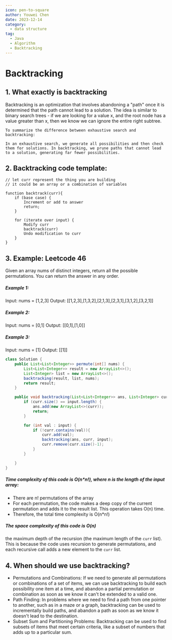 ```yaml
---
icon: pen-to-square
author: Youwei Chen
date: 2023-12-14
category:
  - data structure
tag:
  - Java
  - Algorithm
  - Backtracking
---
```


# Backtracking

## 1. What exactly is backtracking

Backtracking is an optimization that involves abandoning a "path" once it is determined that the path cannot lead to a
solution. The idea is similar to binary search trees - if we are looking for a value x, and the root node has a value
greater than x, then we know we can ignore the entire right subtree.

```text
To summarize the difference between exhaustive search and backtracking:

In an exhaustive search, we generate all possibilities and then check them for solutions. In backtracking, we prune paths that cannot lead to a solution, generating far fewer possibilities.
```

## 2. Backtracking code template:

```text
// let curr represent the thing you are building
// it could be an array or a combination of variables

function backtrack(curr){
    if (base case) {
        Increment or add to answer
        return;
    }

    for (iterate over input) {
        Modify curr
        backtrack(curr)
        Undo modification to curr
    }
}
```

## 3. Example: Leetcode 46

Given an array nums of distinct integers, return all the possible permutations. You can return the answer in any order.

##### Example 1:

Input: nums = [1,2,3]
Output: [[1,2,3],[1,3,2],[2,1,3],[2,3,1],[3,1,2],[3,2,1]]

##### Example 2:

Input: nums = [0,1]
Output: [[0,1],[1,0]]

##### Example 3:

Input: nums = [1]
Output: [[1]]

```java
class Solution {
    public List<List<Integer>> permute(int[] nums) {
        List<List<Integer>> result = new ArrayList<>();
        List<Integer> list = new ArrayList<>();
        backtracking(result, list, nums);
        return result;
    }

    public void backtracking(List<List<Integer>> ans, List<Integer> curr, int[] input){
        if (curr.size() == input.length) {
            ans.add(new ArrayList<>(curr));
            return;
        }

        for (int val : input) {
            if (!curr.contains(val)){
                curr.add(val);
                backtracking(ans, curr, input);
                curr.remove(curr.size()-1);
            }
        }

    }
}
```

##### Time complexity of this code is O(n\*n!), where n is the length of the input array:

- There are n! permutations of the array
- For each permutation, the code makes a deep copy of the current permutation and adds it to the result list. This operation takes O(n) time.
- Therefore, the total time complexity is O(n\*n!)

##### The space complexity of this code is O(n)

the maximum depth of the recursion (the maximum length of the `curr` list). This is because the code uses recursion to generate permutations, and each recursive call adds a new element to the `curr` list.

## 4. When should we use backtracking?

- Permutations and Combinations: If we need to generate all permutations or combinations of a set of items, we can use backtracking to build each possibility one item at a time, and abandon a partial permutation or combination as soon as we know it can't be extended to a valid one.
- Path Finding: In problems where we need to find a path from one pointer to another, such as in a maze or a graph, backtracking can be used to incrementally build paths, and abandon a path as soon as we know it doesn't lead to the destination.
- Subset Sum and Partitioning Problems: Backtracking can be used to find subsets of items that meet certain criteria, like a subset of numbers that adds up to a particular sum.
